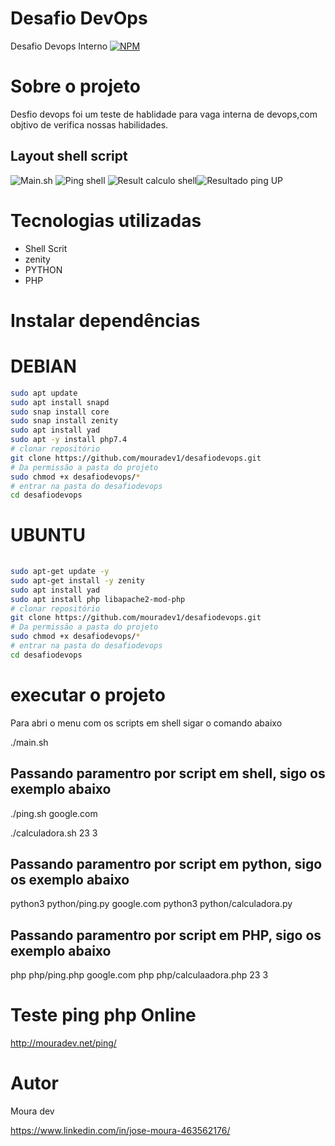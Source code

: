 # Desafio DevOps

Desafio Devops Interno
[![NPM](https://img.shields.io/npm/l/react)](https://github.com/mouradev1/desafiodevops/blob/main/LICENSE)

# Sobre o projeto 

Desfio devops foi um teste de hablidade para vaga interna de devops,com objtivo de verifica nossas habilidades.

## Layout shell script
![Main.sh](https://mouradev.net/img/main.png) ![Ping shell](https://mouradev.net/img/resultcalculo.png)
![Result calculo shell](https://mouradev.net/img/pingshell.png)![Resultado ping UP](https://mouradev.net/img/resultup.png)


# Tecnologias utilizadas
- Shell Scrit
- zenity
- PYTHON
- PHP

# Instalar dependências
# DEBIAN
```bash
sudo apt update
sudo apt install snapd
sudo snap install core
sudo snap install zenity
sudo apt install yad
sudo apt -y install php7.4
# clonar repositório
git clone https://github.com/mouradev1/desafiodevops.git
# Da permissão a pasta do projeto
sudo chmod +x desafiodevops/*
# entrar na pasta do desafiodevops
cd desafiodevops
```
# UBUNTU

```bash
 
sudo apt-get update -y
sudo apt-get install -y zenity
sudo apt install yad
sudo apt install php libapache2-mod-php
# clonar repositório
git clone https://github.com/mouradev1/desafiodevops.git
# Da permissão a pasta do projeto
sudo chmod +x desafiodevops/*
# entrar na pasta do desafiodevops
cd desafiodevops

```
# executar o projeto
Para abri o menu com os scripts em shell sigar o comando abaixo

./main.sh

## Passando paramentro por script em shell, sigo os exemplo abaixo 
./ping.sh google.com

./calculadora.sh 23 3

## Passando paramentro por script em python, sigo os exemplo abaixo 
python3 python/ping.py google.com
python3 python/calculadora.py

## Passando paramentro por script em PHP, sigo os exemplo abaixo 
php php/ping.php google.com
php php/calculaadora.php 23 3

# Teste ping php Online
http://mouradev.net/ping/

# Autor

Moura dev

https://www.linkedin.com/in/jose-moura-463562176/
